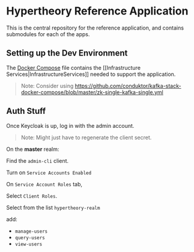 # Hypertheory Reference Application

This is the central repository for the reference application, and contains submodules for each of the apps.

## Setting up the Dev Environment

The [Docker Compose](.\docker-compose.yml) file contains the [[Infrastructure Services|InfrastructureServices]] needed to support the application.

> Note: Consider using https://github.com/conduktor/kafka-stack-docker-compose/blob/master/zk-single-kafka-single.yml

## Auth Stuff

Once Keycloak is up, log in with the admin account.

> Note: Might just have to regenerate the client secret.

On the **master** realm:

Find the `admin-cli` client.

Turn on `Service Accounts Enabled`

On `Service Account Roles` tab,

Select `Client Roles`.

Select from the list `hypertheory-realm`

add:

- `manage-users`
- `query-users`
- `view-users`
